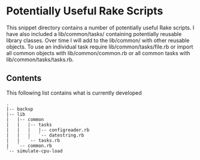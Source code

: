 # Potentially Useful Rake Scripts
This snippet directory contains a number of potentially useful Rake scripts. I have also included a lib/common/tasks/
containing potentially reusable library classes. Over time I will add to the lib/common/ with other reusable objects.
To use an individual task require lib/common/tasks/file.rb or import all common objects with lib/common/common.rb or
all common tasks with lib/common/tasks/tasks.rb.

## Contents
This following list contains what is currently developed

    .
    |-- backup
    |-- lib
    |   |-- common
    |   |   |-- tasks
    |   |   |   |-- configreader.rb
    |   |   |   `-- datestring.rb
    |   |   `-- tasks.rb
    |   `-- common.rb
    `-- simulate-cpu-load
